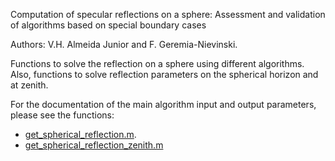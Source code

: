 Computation of specular reflections on a sphere: 
Assessment and validation of algorithms based on special boundary cases

Authors: V.H. Almeida Junior and F. Geremia-Nievinski.

Functions to solve the reflection on a sphere using different algorithms.
Also, functions to solve reflection parameters on the spherical horizon and at zenith. 

For the documentation of the main algorithm input and output parameters, 
please see the functions:
- [get_spherical_reflection.m](get_spherical_reflection.m).
- [get_spherical_reflection_zenith.m](geo-alhazen-aux/get_spherical_reflection_zenith.m)
